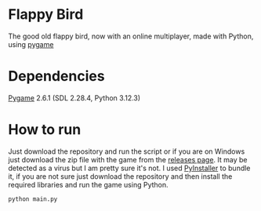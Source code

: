 # Flappy Bird
The good old flappy bird, now with an online multiplayer, made with Python, using [pygame](https://www.pygame.org)

# Dependencies
[Pygame](https://www.pygame.org) 2.6.1 (SDL 2.28.4, Python 3.12.3)

# How to run
Just download the repository and run the script or if you are on Windows just download the zip file with the game from the [releases page](https://github.com/JatinKumarKushwaha/FlappyBird/releases). It may be detected as a virus but I am pretty sure it's not. I used [PyInstaller](https://pyinstaller.org) to bundle it, if you are not sure just download the repository and then install the required libraries and run the game using Python.

```
python main.py
```